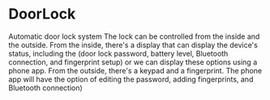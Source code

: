# DoorLock
Automatic door lock system
The lock can be controlled from the inside and the outside. 
From the inside, there's a display that can display the device's status, including the (door lock password, battery level, Bluetooth connection, and fingerprint setup) or we can display these options using a phone app.
From the outside, there's a keypad and a fingerprint.
The phone app will have the option of editing the password, adding fingerprints, and Bluetooth connection)
